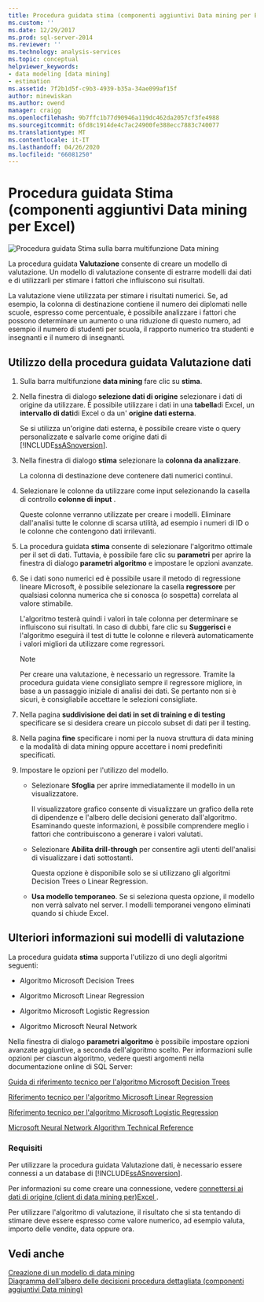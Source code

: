 ```yaml
---
title: Procedura guidata stima (componenti aggiuntivi Data mining per Excel) | Microsoft Docs
ms.custom: ''
ms.date: 12/29/2017
ms.prod: sql-server-2014
ms.reviewer: ''
ms.technology: analysis-services
ms.topic: conceptual
helpviewer_keywords:
- data modeling [data mining]
- estimation
ms.assetid: 7f2b1d5f-c9b3-4939-b35a-34ae099af15f
author: minewiskan
ms.author: owend
manager: craigg
ms.openlocfilehash: 9b7ffc1b77d90946a119dc462da2057cf3fe4988
ms.sourcegitcommit: 6fd8c1914de4c7ac24900fe388ecc7883c740077
ms.translationtype: MT
ms.contentlocale: it-IT
ms.lasthandoff: 04/26/2020
ms.locfileid: "66081250"
---
```

# <a name="estimate-wizard-data-mining-add-ins-for-excel"></a>Procedura guidata Stima (componenti aggiuntivi Data mining per Excel)
  ![Procedura guidata Stima sulla barra multifunzione Data mining](media/dmc-estimate.gif "Procedura guidata Stima sulla barra multifunzione Data mining")  
  
 La procedura guidata **Valutazione** consente di creare un modello di valutazione. Un modello di valutazione consente di estrarre modelli dai dati e di utilizzarli per stimare i fattori che influiscono sui risultati.  
  
 La valutazione viene utilizzata per stimare i risultati numerici. Se, ad esempio, la colonna di destinazione contiene il numero dei diplomati nelle scuole, espresso come percentuale, è possibile analizzare i fattori che possono determinare un aumento o una riduzione di questo numero, ad esempio il numero di studenti per scuola, il rapporto numerico tra studenti e insegnanti e il numero di insegnanti.  
  
## <a name="using-the-estimate-data-wizard"></a>Utilizzo della procedura guidata Valutazione dati  
  
1.  Sulla barra multifunzione **data mining** fare clic su **stima**.  
  
2.  Nella finestra di dialogo **selezione dati di origine** selezionare i dati di origine da utilizzare. È possibile utilizzare i dati in una **tabella**di Excel, un **intervallo di dati**di Excel o da un' **origine dati esterna**.  
  
     Se si utilizza un'origine dati esterna, è possibile creare viste o query personalizzate e salvarle come origine dati di [!INCLUDE[ssASnoversion](../includes/ssasnoversion-md.md)].  
  
3.  Nella finestra di dialogo **stima** selezionare la **colonna da analizzare**.  
  
     La colonna di destinazione deve contenere dati numerici continui.  
  
4.  Selezionare le colonne da utilizzare come input selezionando la casella di controllo **colonne di input** .  
  
     Queste colonne verranno utilizzate per creare i modelli. Eliminare dall'analisi tutte le colonne di scarsa utilità, ad esempio i numeri di ID o le colonne che contengono dati irrilevanti.  
  
5.  La procedura guidata **stima** consente di selezionare l'algoritmo ottimale per il set di dati. Tuttavia, è possibile fare clic su **parametri** per aprire la finestra di dialogo **parametri algoritmo** e impostare le opzioni avanzate.  
  
6.  Se i dati sono numerici ed è possibile usare il metodo di regressione lineare Microsoft, è possibile selezionare la casella **regressore** per qualsiasi colonna numerica che si conosca (o sospetta) correlata al valore stimabile.  
  
     L'algoritmo testerà quindi i valori in tale colonna per determinare se influiscono sui risultati. In caso di dubbi, fare clic su **Suggerisci** e l'algoritmo eseguirà il test di tutte le colonne e rileverà automaticamente i valori migliori da utilizzare come regressori.  
  
    > [!NOTE]  
    >  Per creare una valutazione, è necessario un regressore. Tramite la procedura guidata viene consigliato sempre il regressore migliore, in base a un passaggio iniziale di analisi dei dati. Se pertanto non si è sicuri, è consigliabile accettare le selezioni consigliate.  
  
7.  Nella pagina **suddivisione dei dati in set di training e di testing** specificare se si desidera creare un piccolo subset di dati per il testing.  
  
8.  Nella pagina **fine** specificare i nomi per la nuova struttura di data mining e la modalità di data mining oppure accettare i nomi predefiniti specificati.  
  
9. Impostare le opzioni per l'utilizzo del modello.  
  
    -   Selezionare **Sfoglia** per aprire immediatamente il modello in un visualizzatore.  
  
         Il visualizzatore grafico consente di visualizzare un grafico della rete di dipendenze e l'albero delle decisioni generato dall'algoritmo. Esaminando queste informazioni, è possibile comprendere meglio i fattori che contribuiscono a generare i valori valutati.  
  
    -   Selezionare **Abilita drill-through** per consentire agli utenti dell'analisi di visualizzare i dati sottostanti.  
  
         Questa opzione è disponibile solo se si utilizzano gli algoritmi Decision Trees o Linear Regression.  
  
    -   **Usa modello temporaneo**. Se si seleziona questa opzione, il modello non verrà salvato nel server. I modelli temporanei vengono eliminati quando si chiude Excel.  
  
## <a name="more-about-estimation-models"></a>Ulteriori informazioni sui modelli di valutazione  
 La procedura guidata **stima** supporta l'utilizzo di uno degli algoritmi seguenti:  
  
-   Algoritmo Microsoft Decision Trees  
  
-   Algoritmo Microsoft Linear Regression  
  
-   Algoritmo Microsoft Logistic Regression  
  
-   Algoritmo Microsoft Neural Network  
  
 Nella finestra di dialogo **parametri algoritmo** è possibile impostare opzioni avanzate aggiuntive, a seconda dell'algoritmo scelto. Per informazioni sulle opzioni per ciascun algoritmo, vedere questi argomenti nella documentazione online di SQL Server:  
  
 [Guida di riferimento tecnico per l'algoritmo Microsoft Decision Trees](data-mining/microsoft-decision-trees-algorithm-technical-reference.md)  
  
 [Riferimento tecnico per l'algoritmo Microsoft Linear Regression](data-mining/microsoft-linear-regression-algorithm-technical-reference.md)  
  
 [Riferimento tecnico per l'algoritmo Microsoft Logistic Regression](data-mining/microsoft-logistic-regression-algorithm-technical-reference.md)  
  
 [Microsoft Neural Network Algorithm Technical Reference](data-mining/microsoft-neural-network-algorithm-technical-reference.md)  
  
### <a name="requirements"></a>Requisiti  
 Per utilizzare la procedura guidata Valutazione dati, è necessario essere connessi a un database di [!INCLUDE[ssASnoversion](../includes/ssasnoversion-md.md)].  
  
 Per informazioni su come creare una connessione, vedere [connettersi ai dati di origine &#40;client di data mining per&#41;Excel ](connect-to-source-data-data-mining-client-for-excel.md).  
  
 Per utilizzare l'algoritmo di valutazione, il risultato che si sta tentando di stimare deve essere espresso come valore numerico, ad esempio valuta, importo delle vendite, data oppure ora.  
  
## <a name="see-also"></a>Vedi anche  
 [Creazione di un modello di data mining](creating-a-data-mining-model.md)   
 [Diagramma dell'albero delle decisioni procedura dettagliata &#40;componenti aggiuntivi Data mining&#41;](decision-tree-diagram-walkthrough-data-mining-add-ins.md)  
  
  
